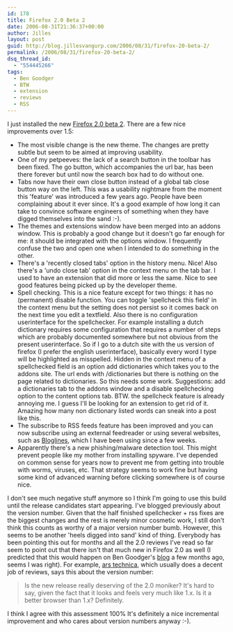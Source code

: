 ```yaml
---
id: 178
title: Firefox 2.0 Beta 2
date: 2006-08-31T21:36:37+00:00
author: Jilles
layout: post
guid: http://blog.jillesvangurp.com/2006/08/31/firefox-20-beta-2/
permalink: /2006/08/31/firefox-20-beta-2/
dsq_thread_id:
  - "554445266"
tags:
  - Ben Goodger
  - BTW
  - extension
  - reviews
  - RSS
---
```

I just installed the new <a href="http://www.mozilla.org/projects/bonecho/releases/2.0b2.html">Firefox 2.0 beta 2</a>. There are a few nice improvements over 1.5:
<ul>
	<li>The most visible change is the new theme. The changes are pretty subtle but seem to be aimed at improving usability.</li>
	<li>One of my petpeeves: the lack of a search button in the toolbar has been fixed. The go button, which accompanies the url bar, has been there forever but until now the search box had to do without one.</li>
	<li>Tabs now have their own close button instead of a global tab close button way on the left. This was a usability nightmare from the moment this 'feature' was introduced a few years ago. People have been complaining about it ever since. It's a good example of how long it can take to convince software engineers of something when they have digged themselves into the sand :-).</li>
	<li>The themes and extensions window have been merged into an addons window. This is probably a good change but it doesn't go far enough for me: it should be integrated with the options window. I frequently confuse the two and open one when I intended to do something in the other.</li>
	<li>There's a 'recently closed tabs' option in the history menu. Nice! Also there's a 'undo close tab' option in the context menu on the tab bar. I used to have an extension that did more or less the same. Nice to see good features being picked up by the developer theme.</li>
	<li>Spell checking. This is a nice feature except for two things: it has no (permanent) disable function. You can toggle 'spellcheck this field' in the context menu but the setting does not persist so it comes back on the next time you edit a textfield. Also there is no configuration userinterface for the spellchecker. For example installing a dutch dictionary requires some configuration that requires a number of steps which are probably documented somewhere but not obvious from the present userinterface. So if I go to a dutch site with the us version of firefox (I prefer the english userinterface), basically every word I type will be highlighted as misspelled. Hidden in the context menu of a spellchecked field is an option add dictionaries which takes you to the addons site. The url ends with /dictionaries but there is nothing on the page related to dictionaries. So this needs some work. Suggestions: add a dictionaries tab to the addons window and a disable spellchecking option to the content options tab. BTW. the spellcheck feature is already annoying me. I guess I'll be looking for an extension to get rid of it. Amazing how many non dictionary listed words can sneak into a post like this.</li>
	<li>The subscribe to RSS feeds feature has been improved and you can now subscribe using an external feedreader or using several websites, such as <a href="http://www.bloglines.com">Bloglines</a>, which I have been using since a few weeks.</li>
	<li>Apparently there's a new phishing/malware detection tool. This might prevent people like my mother from installing spyware. I've depended on common sense for years now to prevent me from getting into trouble with worms, viruses, etc. That strategy seems to work fine but having some kind of advanced warning before clicking somewhere is of course nice.</li>
</ul>
I don't see much negative stuff anymore so I think I'm going to use this build until the release candidates start appearing. I've blogged previously about the version number. Given that the half finished spellchecker + rss fixes are the biggest changes and the rest is merely minor cosmetic work, I still don't think this counts as worthy of a major version number bumb. However, this seems to be another 'heels digged into sand' kind of thing. Everybody has been pointing this out for months and all the 2.0 reviews I've read so far seem to point out that there isn't that much new in Firefox 2.0 as well  (I predicted that this would happen on Ben Goodger's <a href="http://weblogs.mozillazine.org/ben/archives/010109.html">blog</a> a few months ago, seems I was right). For example, <a href="http://arstechnica.com/news.ars/post/20060710-7229.html">ars technica</a>, which usually does a decent job of reviews, says this about the version number:
<blockquote>Is the new release really deserving of the 2.0 moniker? It's hard to say, given the fact that it looks and feels very much like 1.x. Is it a better browser than 1.x? Definitely.</blockquote>
I think I agree with this assessment 100% It's definitely a nice incremental improvement and who cares about version numbers anyway :-).